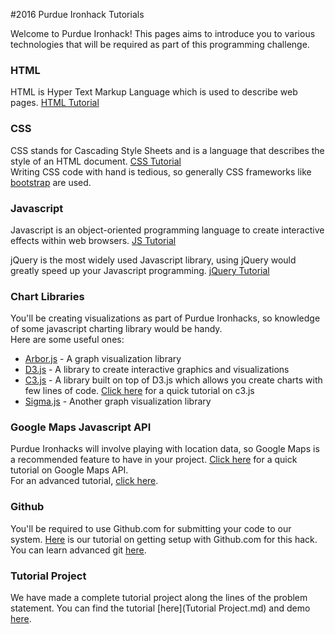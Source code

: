 #2016 Purdue Ironhack Tutorials    
   

Welcome to Purdue Ironhack! This pages aims to introduce you to various technologies that will be required as part of this programming challenge.

### HTML   

HTML is Hyper Text Markup Language which is used to describe web pages.
<a href="http://www.w3schools.com/html" target="_blank">HTML Tutorial</a>  

### CSS    

CSS stands for Cascading Style Sheets and is a language that describes the style of an HTML document.
<a href="http://www.w3schools.com/css/" target="_blank">CSS Tutorial</a>    
Writing CSS code with hand is tedious, so generally CSS frameworks like [bootstrap](http://getbootstrap.com/) are used.

### Javascript

Javascript is an object-oriented programming language to create interactive effects within web browsers.
<a href="http://www.w3schools.com/js/" target="_blank">JS Tutorial</a>   


jQuery is the most widely used Javascript library, using jQuery would greatly speed up your Javascript programming.
<a href="http://www.w3schools.com/jquery/" target="_blank">jQuery Tutorial</a>


### Chart Libraries

You'll be creating visualizations as part of Purdue Ironhacks, so knowledge of some javascript charting library would be handy.   
Here are some useful ones:
+ <a href="http://arborjs.org" target="_blank">Arbor.js</a> - A graph visualization library   
+ <a href="http://d3js.org" target="_blank">D3.js</a> - A library to create interactive graphics and visualizations   
+ <a href="http://c3js.org" target="_blank">C3.js</a> - A library built on top of D3.js which allows you create charts with few lines of code. <a href="./Charts-with-c3js-tutorial.md" target="_blank">Click here</a> for a quick tutorial on c3.js    
+ <a href="http://sigmajs.org" target="_blank">Sigma.js</a> - Another graph visualization library   

### Google Maps Javascript API

Purdue Ironhacks will involve playing with location data, so Google Maps is a recommended feature to have in your project. <a href="./Google-Maps-Tutorial.md" target="_blank">Click here</a> for a quick tutorial on Google Maps API.   
For an advanced tutorial, <a href="https://developers.google.com/maps/documentation/javascript/tutorials/" target="_blank">click here</a>.

### Github

You'll be required to use Github.com for submitting your code to our system. <a href="Github-Tutorial.md" target="_blank">Here</a> is our tutorial on getting setup with Github.com for this hack. You can learn advanced git <a href="https://www.atlassian.com/git/tutorials/what-is-git" target="_blank">here</a>.   

### Tutorial Project    

We have made a complete tutorial project along the lines of the problem statement. You can find the tutorial [here](Tutorial Project.md) and demo [here](https://rawgit.com/priyankjain/2016-Purdue-Ironhack-Tutorials/master/2016-Purdue-Ironhacks-Tutorial-Project.html).